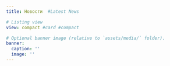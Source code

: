 ```yaml
---
title: Новости  #Latest News

# Listing view
view: compact #card #compact

# Optional banner image (relative to `assets/media/` folder).
banner:
  caption: ''
  image: ''
---
```

